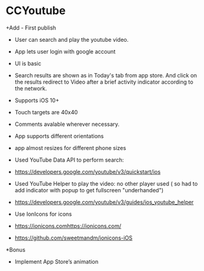 # CCYoutube
+Add - First publish

* User can search and play the youtube video.

* App lets user login with google account

* UI is basic

* Search results are shown as in Today's tab from app store. And click on the results redirect to Video after a brief activity indicator according to the network.

* Supports iOS 10+

* Touch targets are 40x40

* Comments avalable wherever necessary.

* App supports different orientations

* app almost resizes for different phone sizes

* Used YouTube Data API to perform search:
* https://developers.google.com/youtube/v3/quickstart/ios


* Used YouTube Helper to play the video: no other player used ( so had to add indicator with popup to get fullscreen "underhanded")
* https://developers.google.com/youtube/v3/guides/ios_youtube_helper

* Use IonIcons for icons
* https://ionicons.com<https://ionicons.com/>
* https://github.com/sweetmandm/ionicons-iOS


*Bonus
* Implement App Store’s animation

